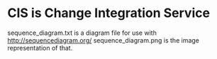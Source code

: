 # CIS is Change Integration Service

sequence_diagram.txt is a diagram file for use with http://sequencediagram.org/
sequence_diagram.png is the image representation of that.
